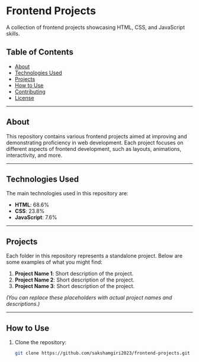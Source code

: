 # Frontend Projects

A collection of frontend projects showcasing HTML, CSS, and JavaScript skills.

## Table of Contents

- [About](#about)
- [Technologies Used](#technologies-used)
- [Projects](#projects)
- [How to Use](#how-to-use)
- [Contributing](#contributing)
- [License](#license)

---

## About

This repository contains various frontend projects aimed at improving and demonstrating proficiency in web development. Each project focuses on different aspects of frontend development, such as layouts, animations, interactivity, and more.

---

## Technologies Used

The main technologies used in this repository are:

- **HTML**: 68.6%
- **CSS**: 23.8%
- **JavaScript**: 7.6%

---

## Projects

Each folder in this repository represents a standalone project. Below are some examples of what you might find:

1. **Project Name 1**: Short description of the project.
2. **Project Name 2**: Short description of the project.
3. **Project Name 3**: Short description of the project.

*(You can replace these placeholders with actual project names and descriptions.)*

---

## How to Use

1. Clone the repository:

   ```bash
   git clone https://github.com/sakshamgiri2023/frontend-projects.git
